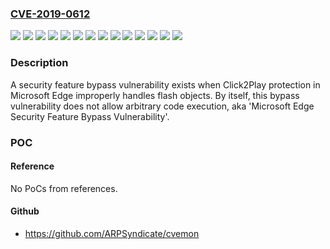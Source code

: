 ### [CVE-2019-0612](https://cve.mitre.org/cgi-bin/cvename.cgi?name=CVE-2019-0612)
![](https://img.shields.io/static/v1?label=Product&message=Microsoft%20Edge&color=blue)
![](https://img.shields.io/static/v1?label=Version&message=Windows%2010%20Version%201703%20for%2032-bit%20Systems%20&color=brightgreen)
![](https://img.shields.io/static/v1?label=Version&message=Windows%2010%20Version%201703%20for%20x64-based%20Systems%20&color=brightgreen)
![](https://img.shields.io/static/v1?label=Version&message=Windows%2010%20Version%201709%20for%2032-bit%20Systems%20&color=brightgreen)
![](https://img.shields.io/static/v1?label=Version&message=Windows%2010%20Version%201709%20for%20ARM64-based%20Systems%20&color=brightgreen)
![](https://img.shields.io/static/v1?label=Version&message=Windows%2010%20Version%201709%20for%20x64-based%20Systems%20&color=brightgreen)
![](https://img.shields.io/static/v1?label=Version&message=Windows%2010%20Version%201803%20for%2032-bit%20Systems%20&color=brightgreen)
![](https://img.shields.io/static/v1?label=Version&message=Windows%2010%20Version%201803%20for%20ARM64-based%20Systems%20&color=brightgreen)
![](https://img.shields.io/static/v1?label=Version&message=Windows%2010%20Version%201803%20for%20x64-based%20Systems%20&color=brightgreen)
![](https://img.shields.io/static/v1?label=Version&message=Windows%2010%20Version%201809%20for%2032-bit%20Systems%20&color=brightgreen)
![](https://img.shields.io/static/v1?label=Version&message=Windows%2010%20Version%201809%20for%20ARM64-based%20Systems%20&color=brightgreen)
![](https://img.shields.io/static/v1?label=Version&message=Windows%2010%20Version%201809%20for%20x64-based%20Systems%20&color=brightgreen)
![](https://img.shields.io/static/v1?label=Version&message=Windows%20Server%202019%20&color=brightgreen)
![](https://img.shields.io/static/v1?label=Vulnerability&message=Security%20Feature%20Bypass&color=brightgreen)

### Description

A security feature bypass vulnerability exists when Click2Play protection in Microsoft Edge improperly handles flash objects. By itself, this bypass vulnerability does not allow arbitrary code execution, aka 'Microsoft Edge Security Feature Bypass Vulnerability'.

### POC

#### Reference
No PoCs from references.

#### Github
- https://github.com/ARPSyndicate/cvemon

